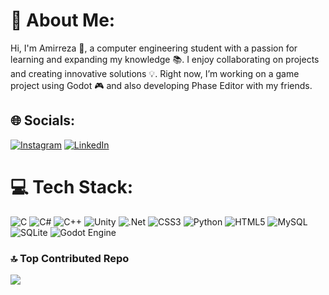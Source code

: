 # 💫 About Me:
Hi, I'm Amirreza 👋, a computer engineering student with a passion for learning and expanding my knowledge 📚. I enjoy collaborating on projects and creating innovative solutions 💡. Right now, I’m working on a game project using Godot 🎮 and also developing Phase Editor with my friends.

## 🌐 Socials:
[![Instagram](https://img.shields.io/badge/Instagram-%23E4405F.svg?logo=Instagram&logoColor=white)](https://instagram.com/arsenic.rar) [![LinkedIn](https://img.shields.io/badge/LinkedIn-%230077B5.svg?logo=linkedin&logoColor=white)](https://linkedin.com/in/amirreza-saadi) 

# 💻 Tech Stack:
![C](https://img.shields.io/badge/c-%2300599C.svg?style=for-the-badge&logo=c&logoColor=white) ![C#](https://img.shields.io/badge/c%23-%23239120.svg?style=for-the-badge&logo=csharp&logoColor=white) ![C++](https://img.shields.io/badge/c++-%2300599C.svg?style=for-the-badge&logo=c%2B%2B&logoColor=white) ![Unity](https://img.shields.io/badge/unity-%23000000.svg?style=for-the-badge&logo=unity&logoColor=white) ![.Net](https://img.shields.io/badge/.NET-5C2D91?style=for-the-badge&logo=.net&logoColor=white) ![CSS3](https://img.shields.io/badge/css3-%231572B6.svg?style=for-the-badge&logo=css3&logoColor=white) ![Python](https://img.shields.io/badge/python-3670A0?style=for-the-badge&logo=python&logoColor=ffdd54) ![HTML5](https://img.shields.io/badge/html5-%23E34F26.svg?style=for-the-badge&logo=html5&logoColor=white) ![MySQL](https://img.shields.io/badge/mysql-4479A1.svg?style=for-the-badge&logo=mysql&logoColor=white) ![SQLite](https://img.shields.io/badge/sqlite-%2307405e.svg?style=for-the-badge&logo=sqlite&logoColor=white) ![Godot Engine](https://img.shields.io/badge/GODOT-%23FFFFFF.svg?style=for-the-badge&logo=godot-engine)


### 🔝 Top Contributed Repo
![](https://github-contributor-stats.vercel.app/api?username=AmirrezaSaadi&limit=5&theme=transparent&combine_all_yearly_contributions=true)
